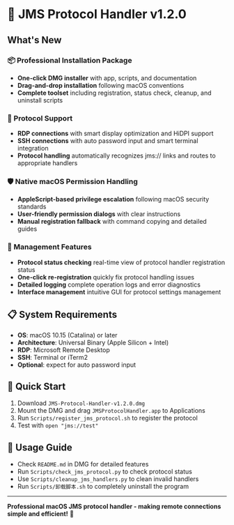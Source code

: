 # 🚀 JMS Protocol Handler v1.2.0

## What's New

### 📦 Professional Installation Package
- **One-click DMG installer** with app, scripts, and documentation
- **Drag-and-drop installation** following macOS conventions
- **Complete toolset** including registration, status check, cleanup, and uninstall scripts

### 🔗 Protocol Support
- **RDP connections** with smart display optimization and HiDPI support
- **SSH connections** with auto password input and smart terminal integration
- **Protocol handling** automatically recognizes jms:// links and routes to appropriate handlers

### 🛡️ Native macOS Permission Handling
- **AppleScript-based privilege escalation** following macOS security standards
- **User-friendly permission dialogs** with clear instructions
- **Manual registration fallback** with command copying and detailed guides

### 🎯 Management Features
- **Protocol status checking** real-time view of protocol handler registration status
- **One-click re-registration** quickly fix protocol handling issues
- **Detailed logging** complete operation logs and error diagnostics
- **Interface management** intuitive GUI for protocol settings management

## 📋 System Requirements

- **OS**: macOS 10.15 (Catalina) or later
- **Architecture**: Universal Binary (Apple Silicon + Intel)
- **RDP**: Microsoft Remote Desktop
- **SSH**: Terminal or iTerm2
- **Optional**: expect for auto password input

## 🚀 Quick Start

1. Download `JMS-Protocol-Handler-v1.2.0.dmg`
2. Mount the DMG and drag `JMSProtocolHandler.app` to Applications
3. Run `Scripts/register_jms_protocol.sh` to register the protocol
4. Test with `open "jms://test"`

## 📖 Usage Guide

- Check `README.md` in DMG for detailed features
- Run `Scripts/check_jms_protocol.py` to check protocol status
- Use `Scripts/cleanup_jms_handlers.py` to clean invalid handlers
- Run `Scripts/卸载脚本.sh` to completely uninstall the program

---

**Professional macOS JMS protocol handler - making remote connections simple and efficient!** 🚀
